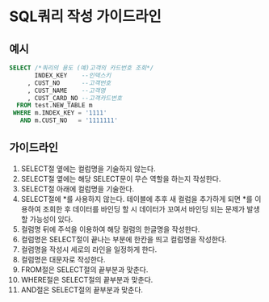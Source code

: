 # SQL쿼리 작성 가이드라인

## 예시

```sql
SELECT /*쿼리의 용도 (예)고객의 카드번호 조회*/
       INDEX_KEY    --인덱스키
     , CUST_NO      --고객번호
     , CUST_NAME    --고객명
     , CUST_CARD_NO --고객카드번호
  FROM test.NEW_TABLE m
 WHERE m.INDEX_KEY = '1111'
   AND m.CUST_NO   = '1111111'
```

## 가이드라인

1.  SELECT절 옆에는 컬럼명을 기술하지 않는다.
2.  SELECT절 옆에는 해당 SELECT문이 무슨 역할을 하는지 작성한다.
3.  SELECT절 아래에 컬럼명을 기술한다.
4.  SELECT절에 *를 사용하지 않는다. 테이블에 추후 새 컬럼을 추가하게 되면 *를 이용하여 조회한 후 데이터를 바인딩 할 시 데이터가 꼬여서 바인딩 되는 문제가 발생할 가능성이 있다.
5.  컬럼명 뒤에 주석을 이용하여 해당 컬럼의 한글명을 작성한다.
6.  컬럼명은 SELECT절이 끝나는 부분에 한칸을 띄고 컬럼명을 작성한다.
7.  컬럼명을 작성시 세로의 라인을 일정하게 한다.
8.  컬럼명은 대문자로 작성한다.
9.  FROM절은 SELECT절의 끝부분과 맞춘다.
10. WHERE절은 SELECT절의 끝부분과 맞춘다.
11. AND절은 SELECT절의 끝부분과 맞춘다.
